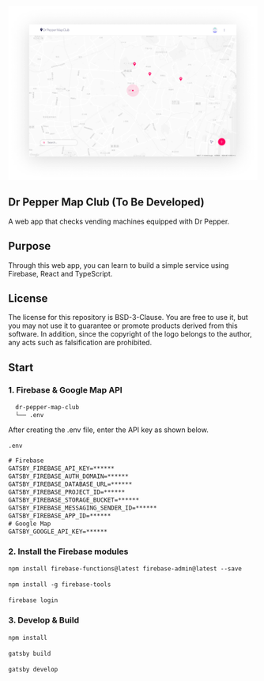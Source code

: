 ![Logo](src/assets/images/app-ui.png)

## Dr Pepper Map Club (To Be Developed)

A web app that checks vending machines equipped with Dr Pepper.

## Purpose

Through this web app, you can learn to build a simple service using Firebase, React and TypeScript.

## License

The license for this repository is BSD-3-Clause. You are free to use it, but you may not use it to guarantee or promote products derived from this software. In addition, since the copyright of the logo belongs to the author, any acts such as falsification are prohibited.

## Start

### 1. Firebase & Google Map API

```
  dr-pepper-map-club
  └── .env
```

After creating the .env file, enter the API key as shown below.

`.env`

```env
# Firebase
GATSBY_FIREBASE_API_KEY=******
GATSBY_FIREBASE_AUTH_DOMAIN=******
GATSBY_FIREBASE_DATABASE_URL=******
GATSBY_FIREBASE_PROJECT_ID=******
GATSBY_FIREBASE_STORAGE_BUCKET=******
GATSBY_FIREBASE_MESSAGING_SENDER_ID=******
GATSBY_FIREBASE_APP_ID=******
# Google Map
GATSBY_GOOGLE_API_KEY=******
```

### 2. Install the Firebase modules

```shell
npm install firebase-functions@latest firebase-admin@latest --save

npm install -g firebase-tools

firebase login
```

### 3. Develop & Build

```shell
npm install

gatsby build

gatsby develop
```
